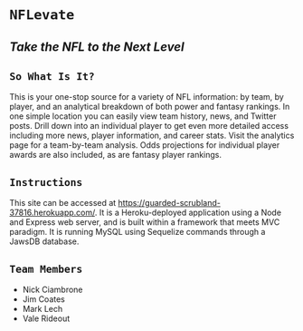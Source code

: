 # **`NFLevate`**
## *Take the NFL to the Next Level*

## `So What Is It?`

This is your one-stop source for a variety of NFL information: by team, by player, and an analytical breakdown of both power and fantasy rankings. In one simple location you can easily view team history, news, and Twitter posts. Drill down into an individual player to get even more detailed access including more news, player information, and career stats. Visit the analytics page for a team-by-team analysis. Odds projections for individual player awards are also included, as are fantasy player rankings.

## `Instructions`

This site can be accessed at https://guarded-scrubland-37816.herokuapp.com/. It is a Heroku-deployed application using a Node and Express web server, and is built within a framework that meets MVC paradigm. It is running MySQL using Sequelize commands through a JawsDB database.

## `Team Members`

- Nick Ciambrone
- Jim Coates
- Mark Lech
- Vale Rideout